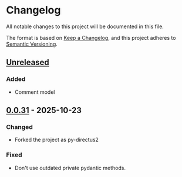 # Changelog

All notable changes to this project will be documented in this file.

The format is based on [Keep a Changelog](https://keepachangelog.com/en/1.1.0/),
and this project adheres to [Semantic Versioning](https://semver.org/spec/v2.0.0.html).

## [Unreleased]

### Added

- Comment model


## [0.0.31] - 2025-10-23

### Changed

- Forked the project as py-directus2

### Fixed

- Don't use outdated private pydantic methods.



[unreleased]: https://github.com/oeklo/py-directus/compare/v0.0.31...HEAD
[0.0.31]: https://github.com/oeklo/py-directus/compare/0.0.30...v0.0.31
